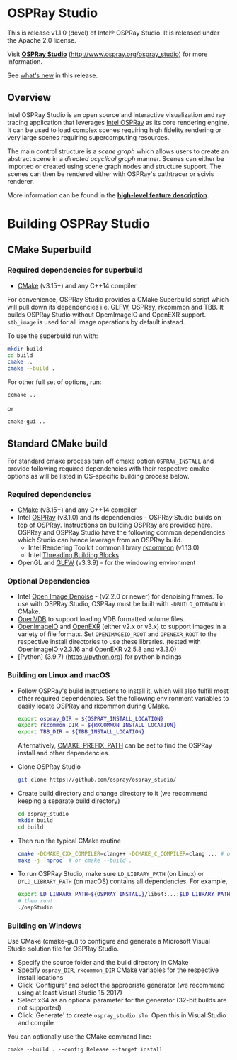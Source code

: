 # OSPRay Studio

This is release v1.1.0 (devel) of Intel® OSPRay Studio. It is released under the
Apache 2.0 license.

Visit [**OSPRay Studio**](http://www.ospray.org/ospray_studio)
(http://www.ospray.org/ospray_studio) for more information.

See [what's
new](https://github.com/ospray/ospray_studio/blob/master/CHANGELOG.md)
in this release.

## Overview

Intel OSPRay Studio is an open source and interactive visualization and
ray tracing application that leverages [Intel OSPRay](https://www.ospray.org)
as its core rendering engine. It can be used to load complex scenes requiring
high fidelity rendering or very large scenes requiring supercomputing resources.

The main control structure is a *scene graph* which allows users to
create an abstract scene in a *directed acyclical graph* manner. Scenes
can either be imported or created using scene graph nodes and structure
support. The scenes can then be rendered either with OSPRay's pathtracer
or scivis renderer.

More information can be found in the [**high-level feature
description**](https://github.com/ospray/ospray_studio/blob/master/FEATURES.md).

Building OSPRay Studio
========================

CMake Superbuild
----------------

### Required dependencies for superbuild

-   [CMake](https://www.cmake.org) (v3.15+) and any C++14 compiler

For convenience, OSPRay Studio provides a CMake Superbuild script which will
pull down its dependencies i.e. GLFW, OSPRay, rkcommon and TBB. It builds OSPRay
Studio without OpemImageIO and OpenEXR support.  `stb_image` is used for all
image operations by default instead. 

To use the superbuild run with:

``` sh
mkdir build
cd build
cmake ..
cmake --build .
```

For other full set of options, run:

``` sh
ccmake ..
```

or

``` sh
cmake-gui ..
```

Standard CMake build
--------------------

For standard cmake process turn off cmake option `OSPRAY_INSTALL` and provide
following required dependencies with their respective cmake options as will be
listed in OS-specific building process below. 

### Required dependencies

-   [CMake](https://www.cmake.org) (v3.15+) and any C++14 compiler
-   Intel [OSPRay](https://www.github.com/ospray/ospray) (v3.1.0) and its
    dependencies - OSPRay Studio builds on top of OSPRay. Instructions on
    building OSPRay are provided
    [here](http://www.ospray.org/downloads.html#building-and-finding-ospray).
    OSPRay and OSPRay Studio have the following common dependencies which Studio
    can hence leverage from an OSPRay build.
    -   Intel Rendering Toolkit common library
        [rkcommon](https://www.github.com/ospray/rkcommon) (v1.13.0)
    -   Intel [Threading Building Blocks](https://www.threadingbuildingblocks.org/)
-   OpenGL and [GLFW](https://www.glfw.org) (v3.3.9) - for the windowing environment


### Optional Dependencies

-   Intel [Open Image Denoise](https://openimagedenoise.github.io) - (v2.2.0 or
    newer) for denoising frames. To use with OSPRay Studio, OSPRay must be built
    with `-DBUILD_OIDN=ON` in CMake.
-   [OpenVDB](https://www.openvdb.org/) to support loading VDB formatted volume files.
-   [OpenImageIO](http://openimageio.org/) and [OpenEXR](https://www.openexr.com/)
    (either v2.x or v3.x) to support images in a variety of file formats.  Set `OPENIMAGEIO_ROOT`
    and `OPENEXR_ROOT` to the respective install directories to use these libraries.
    (tested with OpenImageIO v2.3.16 and OpenEXR v2.5.8 and v3.3.0)
-   [Python] (3.9.7) (https://python.org) for python bindings

### Building on Linux and macOS

-   Follow OSPRay's build instructions to install it, which will also
    fulfill most other required dependencies. Set the following
    environment variables to easily locate OSPRay and
    rkcommon during CMake.

    

    ``` bash
    export ospray_DIR = ${OSPRAY_INSTALL_LOCATION}
    export rkcommon_DIR = ${RKCOMMON_INSTALL_LOCATION}
    export TBB_DIR = ${TBB_INSTALL_LOCATION}
    ```

    Alternatively, [CMAKE_PREFIX_PATH](https://cmake.org/cmake/help/latest/variable/CMAKE_PREFIX_PATH.html)
    can be set to find the OSPRay install and other dependencies.

-   Clone OSPRay Studio

    ``` bash
    git clone https://github.com/ospray/ospray_studio/
    ```

-   Create build directory and change directory to it (we recommend
    keeping a separate build directory)

    ``` bash
    cd ospray_studio
    mkdir build
    cd build
    ```

-   Then run the typical CMake routine

    ``` bash
    cmake -DCMAKE_CXX_COMPILER=clang++ -DCMAKE_C_COMPILER=clang ... # or use ccmake
    make -j `nproc` # or cmake --build .
    ```

-   To run OSPRay Studio, make sure `LD_LIBRARY_PATH` (on Linux) or
    `DYLD_LIBRARY_PATH` (on macOS) contains all dependencies. For
    example,

    ``` bash
    export LD_LIBRARY_PATH=${OSPRAY_INSTALL}/lib64:...:$LD_LIBRARY_PATH
    # then run!
    ./ospStudio
    ```

### Building on Windows

Use CMake (cmake-gui) to configure and generate a Microsoft Visual
Studio solution file for OSPRay Studio.

-   Specify the source folder and the build directory in CMake
-   Specify `ospray_DIR`, `rkcommon_DIR` CMake
    variables for the respective install locations
-   Click 'Configure' and select the appropriate generator (we recommend
    using at least Visual Studio 15 2017)
-   Select x64 as an optional parameter for the generator (32-bit builds
    are not supported)
-   Click 'Generate' to create `ospray_studio.sln`. Open this in Visual
    Studio and compile

You can optionally use the CMake command line:

``` pwsh
cmake --build . --config Release --target install
```
